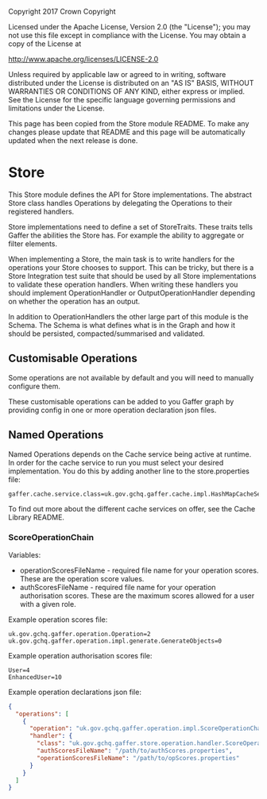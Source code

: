Copyright 2017 Crown Copyright

Licensed under the Apache License, Version 2.0 (the "License");
you may not use this file except in compliance with the License.
You may obtain a copy of the License at

  http://www.apache.org/licenses/LICENSE-2.0

Unless required by applicable law or agreed to in writing, software
distributed under the License is distributed on an "AS IS" BASIS,
WITHOUT WARRANTIES OR CONDITIONS OF ANY KIND, either express or implied.
See the License for the specific language governing permissions and
limitations under the License.

This page has been copied from the Store module README. To make any changes please update that README and this page will be automatically updated when the next release is done.


# Store

This Store module defines the API for Store implementations. The abstract Store class handles Operations by delegating the Operations to their registered handlers.

Store implementations need to define a set of StoreTraits. These traits tells Gaffer the abilities the Store has. For example the ability to aggregate or filter elements.

When implementing a Store, the main task is to write handlers for the operations your Store chooses to support. This can be tricky, but there is a Store Integration test suite that should be used by all Store implementations to validate these operation handlers. When writing these handlers you should implement OperationHandler or OutputOperationHandler depending on whether the operation has an output.

In addition to OperationHandlers the other large part of this module is the Schema. The Schema is what defines what is in the Graph and how it should be persisted, compacted/summarised and validated.


## Customisable Operations

Some operations are not available by default and you will need to manually configure them.

These customisable operations can be added to you Gaffer graph by providing config
in one or more operation declaration json files.

## Named Operations
Named Operations depends on the Cache service being active at runtime.
In order for the cache service to run you must select your desired
implementation. You do this by adding another line to the store.properties
file:
```
gaffer.cache.service.class=uk.gov.gchq.gaffer.cache.impl.HashMapCacheService
```

To find out more about the different cache services on offer, see the
Cache Library README.

### ScoreOperationChain

Variables:
- operationScoresFileName - required file name for your operation scores. These are the operation score values.
- authScoresFileName - required file name for your operation authorisation scores. These are the maximum scores allowed for a user with a given role.

Example operation scores file:

```properties
uk.gov.gchq.gaffer.operation.Operation=2
uk.gov.gchq.gaffer.operation.impl.generate.GenerateObjects=0
```

Example operation authorisation scores file:

```properties
User=4
EnhancedUser=10
```

Example operation declarations json file:

```json
{
  "operations": [
    {
      "operation": "uk.gov.gchq.gaffer.operation.impl.ScoreOperationChain",
      "handler": {
        "class": "uk.gov.gchq.gaffer.store.operation.handler.ScoreOperationChainHandler",
        "authScoresFileName": "/path/to/authScores.properties",
        "operationScoresFileName": "/path/to/opScores.properties"
      }
    }
  ]
}
```
